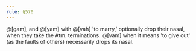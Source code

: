 ```yaml
---
rule: §570
---
```


@[gam], and @[yam] with @[vah] 'to marry,' optionally drop their nasal, when they take the Atm. terminations. @[vam] when it means 'to give out' (as the faults of others) necessarily drops its nasal.